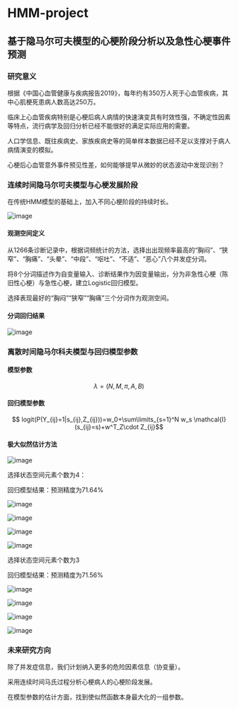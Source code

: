 # HMM-project

## 基于隐马尔可夫模型的心梗阶段分析以及急性心梗事件预测

### 研究意义

根据《中国心血管健康与疾病报告2019》，每年约有350万人死于心血管疾病，其中心肌梗死患病人数高达250万。

临床上心血管疾病特别是心梗后病人病情的快速演变具有时效性强，不确定性因素等特点，流行病学及回归分析已经不能很好的满足实际应用的需要。

人口学信息、既往疾病史、家族疾病史等的简单样本数据已经不足以支撑对于病人病情演变的模拟。

心梗后心血管意外事件预见性差，如何能够提早从微妙的状态波动中发现识别？

### 连续时间隐马尔可夫模型与心梗发展阶段

在传统HMM模型的基础上，加入不同心梗阶段的持续时长。

![image](C:\Users\Xinfei\Desktop\新建文件夹\HMM-project\figures\VDHMM模型.png)

#### 观测空间定义

从1266条诊断记录中，根据词频统计的方法，选择出出现频率最高的“胸闷”、“狭窄”、“胸痛”、“头晕”、“中段”、“呕吐”、“不适”、“恶心”八个并发症分词。

 将8个分词描述作为自变量输入、诊断结果作为因变量输出，分为非急性心梗（陈旧性心梗）与急性心梗，建立Logistic回归模型。

 选择表现最好的“胸闷”“狭窄”“胸痛”三个分词作为观测空间。

#### 分词回归结果

![image](C:\Users\Xinfei\Desktop\新建文件夹\HMM-project\figures\分词回归.png)

### 离散时间隐马尔科夫模型与回归模型参数

#### 模型参数

$$\lambda=(N,M,\pi,A,B)$$

#### 回归模型参数

$$ logit(P(Y_{ij}=1|s_{ij},Z_{ij}))=w_0+\sum\limits_{s=1}^N w_s \mathcal{I}(s_{ij}=s)+w^T_Z\cdot Z_{ij}$$

#### 极大似然估计方法

![image](C:\Users\Xinfei\Desktop\新建文件夹\HMM-project\figures\LR_benchmark.png)

选择状态空间元素个数为4：

回归模型结果：预测精度为71.64%

![image](C:\Users\Xinfei\Desktop\新建文件夹\HMM-project\figures\初始分布4.jpeg)

![image](C:\Users\Xinfei\Desktop\新建文件夹\HMM-project\figures\转移概率矩阵4.jpeg)

![image](C:\Users\Xinfei\Desktop\新建文件夹\HMM-project\figures\输出概率矩阵4.jpeg)

![image](C:\Users\Xinfei\Desktop\新建文件夹\HMM-project\figures\LR_4.png)

选择状态空间元素个数为3

回归模型结果：预测精度为71.56%

![image](C:\Users\Xinfei\Desktop\新建文件夹\HMM-project\figures\LR_3.png)

![image](C:\Users\Xinfei\Desktop\新建文件夹\HMM-project\figures\初始分布3.jpeg)

![image](C:\Users\Xinfei\Desktop\新建文件夹\HMM-project\figures\转移概率矩阵3.jpeg)

![image](C:\Users\Xinfei\Desktop\新建文件夹\HMM-project\figures\输出概率矩阵3.jpeg)

### 未来研究方向

除了并发症信息，我们计划纳入更多的危险因素信息（协变量）。

采用连续时间马氏过程分析心梗病人的心梗阶段发展。

在模型参数的估计方面，找到使似然函数本身最大化的一组参数。

